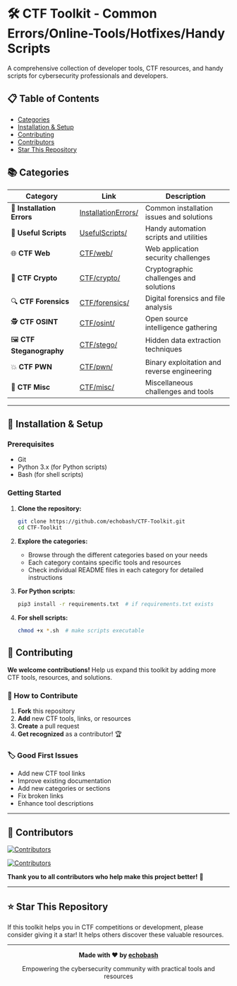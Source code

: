 # 🛠️ CTF Toolkit - Common Errors/Online-Tools/Hotfixes/Handy Scripts

A comprehensive collection of developer tools, CTF resources, and handy scripts for cybersecurity professionals and developers.

## 📋 Table of Contents

- [Categories](#-categories)
- [Installation & Setup](#-installation--setup)
- [Contributing](#-contributing)
- [Contributors](#-contributors)
- [Star This Repository](#-star-this-repository)

## 📚 Categories

| Category | Link | Description |
|----------|------|-------------|
| 🔧 **Installation Errors** | [InstallationErrors/](InstallationErrors/) | Common installation issues and solutions |
| 📜 **Useful Scripts** | [UsefulScripts/](UsefulScripts/) | Handy automation scripts and utilities |
| 🌐 **CTF Web** | [CTF/web/](CTF/web/) | Web application security challenges |
| 🔐 **CTF Crypto** | [CTF/crypto/](CTF/crypto/) | Cryptographic challenges and solutions |
| 🔍 **CTF Forensics** | [CTF/forensics/](CTF/forensics/) | Digital forensics and file analysis |
| 🕵️ **CTF OSINT** | [CTF/osint/](CTF/osint/) | Open source intelligence gathering |
| 🖼️ **CTF Steganography** | [CTF/stego/](CTF/stego/) | Hidden data extraction techniques |
| 💥 **CTF PWN** | [CTF/pwn/](CTF/pwn/) | Binary exploitation and reverse engineering |
| 🎯 **CTF Misc** | [CTF/misc/](CTF/misc/) | Miscellaneous challenges and tools |

---

## 🚀 Installation & Setup

### Prerequisites
- Git
- Python 3.x (for Python scripts)
- Bash (for shell scripts)

### Getting Started
1. **Clone the repository:**
   ```bash
   git clone https://github.com/echobash/CTF-Toolkit.git
   cd CTF-Toolkit
   ```

2. **Explore the categories:**
   - Browse through the different categories based on your needs
   - Each category contains specific tools and resources
   - Check individual README files in each category for detailed instructions

3. **For Python scripts:**
   ```bash
   pip3 install -r requirements.txt  # if requirements.txt exists
   ```

4. **For shell scripts:**
   ```bash
   chmod +x *.sh  # make scripts executable
   ```

## 🤝 Contributing

**We welcome contributions!** Help us expand this toolkit by adding more CTF tools, resources, and solutions.

### 🎯 How to Contribute

1. **Fork** this repository
2. **Add** new CTF tools, links, or resources
3. **Create** a pull request
4. **Get recognized** as a contributor! 🏆

### 🏷️ Good First Issues

- Add new CTF tool links
- Improve existing documentation
- Add new categories or sections
- Fix broken links
- Enhance tool descriptions

---

## 👥 Contributors

[![Contributors](https://img.shields.io/github/contributors/echobash/CTF-Toolkit.svg)](https://github.com/echobash/CTF-Toolkit/graphs/contributors)

[![Contributors](https://contrib.rocks/image?repo=echobash/CTF-Toolkit)](https://github.com/echobash/CTF-Toolkit/graphs/contributors)

**Thank you to all contributors who help make this project better!** 🎉

---

## ⭐ Star This Repository

If this toolkit helps you in CTF competitions or development, please consider giving it a star! It helps others discover these valuable resources.

---

<div align="center">
  <p><strong>Made with ❤️ by <a href="https://github.com/echobash">echobash</a></strong></p>
  <p>Empowering the cybersecurity community with practical tools and resources</p>
</div>
